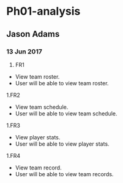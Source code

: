 
# Ph01-analysis
## Jason Adams
### 13 Jun 2017


1. FR1
- View team roster. 
- User will be able to view team roster.

1.FR2
- View team schedule.
- User will be able to view team schedule.

1.FR3
- View player stats.
- User will be able to view player stats.

1.FR4
- View team record.
- User will be able to view team records.




 